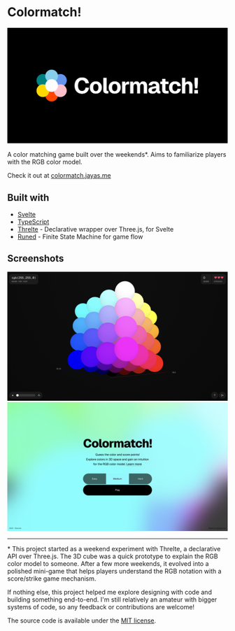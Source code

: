 # Colormatch!

![Thumbnail](static/og.png)

A color matching game built over the weekends\*. Aims to familiarize players with the RGB color model.

Check it out at [colormatch.jayas.me](https://colormatch.jayas.me)

## Built with

- [Svelte](https://svelte.dev/)
- [TypeScript](https://www.typescriptlang.org/)
- [Threlte](https://threlte.xyz/) - Declarative wrapper over Three.js, for Svelte
- [Runed](https://runed.dev/) - Finite State Machine for game flow

## Screenshots

![Screenshot of the game](static/screenshot_1.png)
![Screenshot of the main menu](static/screenshot_2.png)

---

\* This project started as a weekend experiment with Threlte, a declarative API over Three.js.
The 3D cube was a quick prototype to explain the RGB color model to someone.
After a few more weekends, it evolved into a polished mini-game that helps players understand the RGB notation with a score/strike game mechanism.

If nothing else, this project helped me explore designing with code and building something end-to-end. I'm still relatively an amateur with bigger systems of code, so any feedback or contributions are welcome!

The source code is available under the [MIT license](LICENSE).

